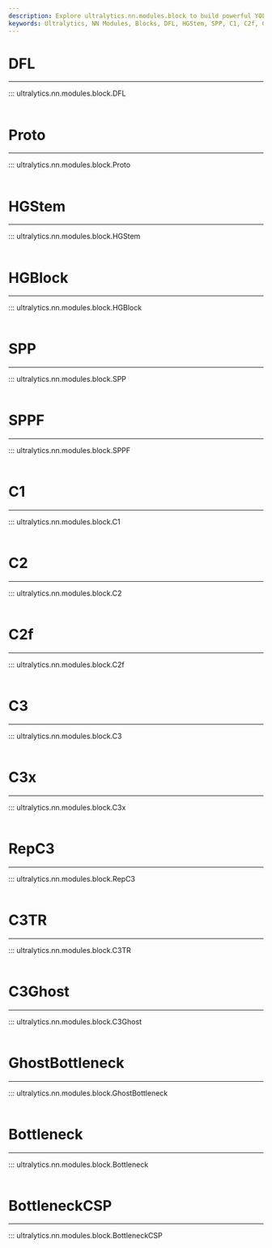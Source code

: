 ```yaml
---
description: Explore ultralytics.nn.modules.block to build powerful YOLO object detection models. Master DFL, HGStem, SPP, CSP components and more.
keywords: Ultralytics, NN Modules, Blocks, DFL, HGStem, SPP, C1, C2f, C3x, C3TR, GhostBottleneck, BottleneckCSP, Computer Vision
---
```


# DFL
---
::: ultralytics.nn.modules.block.DFL
<br><br>

# Proto
---
::: ultralytics.nn.modules.block.Proto
<br><br>

# HGStem
---
::: ultralytics.nn.modules.block.HGStem
<br><br>

# HGBlock
---
::: ultralytics.nn.modules.block.HGBlock
<br><br>

# SPP
---
::: ultralytics.nn.modules.block.SPP
<br><br>

# SPPF
---
::: ultralytics.nn.modules.block.SPPF
<br><br>

# C1
---
::: ultralytics.nn.modules.block.C1
<br><br>

# C2
---
::: ultralytics.nn.modules.block.C2
<br><br>

# C2f
---
::: ultralytics.nn.modules.block.C2f
<br><br>

# C3
---
::: ultralytics.nn.modules.block.C3
<br><br>

# C3x
---
::: ultralytics.nn.modules.block.C3x
<br><br>

# RepC3
---
::: ultralytics.nn.modules.block.RepC3
<br><br>

# C3TR
---
::: ultralytics.nn.modules.block.C3TR
<br><br>

# C3Ghost
---
::: ultralytics.nn.modules.block.C3Ghost
<br><br>

# GhostBottleneck
---
::: ultralytics.nn.modules.block.GhostBottleneck
<br><br>

# Bottleneck
---
::: ultralytics.nn.modules.block.Bottleneck
<br><br>

# BottleneckCSP
---
::: ultralytics.nn.modules.block.BottleneckCSP
<br><br>

